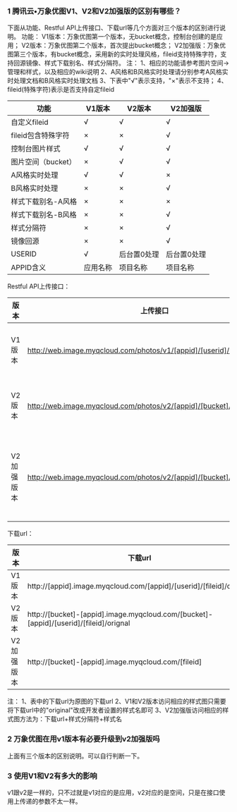 ### 1 腾讯云•万象优图V1、V2和V2加强版的区别有哪些？
下面从功能、Restful API上传接口、下载url等几个方面对三个版本的区别进行说明。
功能：
V1版本：万象优图第一个版本，无bucket概念，控制台创建的是应用；
V2版本：万象优图第二个版本，首次提出bucket概念；
V2加强版：万象优图第三个版本，有bucket概念，采用新的实时处理风格，fileid支持特殊字符，支持回源镜像、样式下载别名、样式分隔符。
注：
1、相应的功能请参考图片空间->管理和样式，以及相应的wiki说明
2、A风格和B风格实时处理请分别参考A风格实时处理文档和B风格实时处理文档
3、下表中"√"表示支持，"×"表示不支持；
4、fileid(特殊字符)表示是否支持自定fileid

| 功能	| V1版本|	V2版本|	V2加强版 |
|---------|---------|---------|---------|
| 自定义fileid	| √ |	√|	√	|
| fileid包含特殊字符	|	×	|	×	|	√	|
| 控制台图片样式	|	√	|	√	|	√	|
| 图片空间（bucket）	|	×	|	√	|	√	|
| A风格实时处理	|	√	|	√	|	×	|
| B风格实时处理	|	×	|	×	|	√	|
| 样式下载别名-A风格	|	×	|	×	|	×	|
| 样式下载别名-B风格	|	×	|	×	|	√	|
| 样式分隔符	|	×	|	×	|	√	|
| 镜像回源	|	×	|	×	|	√	|
| USERID	|	√	|	后台置0处理	|	后台置0处理	|
| APPID含义	|	应用名称	|	项目名称	|	项目名称	|

Restful API上传接口：

版本	|	上传接口	|	fileid说明
---------|---------|---------
V1版本	|	http://web.image.myqcloud.com/photos/v1/[appid]/[userid]/[fileid]	|	可选，由字母,数字， -, _等字符组成，最长128字节
V2版本	|	http://web.image.myqcloud.com/photos/v2/[appid]/[bucket]/[userid]/[fileid]	|	可选，由字母,数字， -, 等字符组成，最长128字节
V2加强版本	|	http://web.image.myqcloud.com/photos/v2/[appid]/[bucket]/[userid]/[fileid]		|可选，由除了\0外的任意字符组成，需要对fileid进行urlencode，最长128字节

下载url：

版本	|	下载url
---------|---------
V1版本	|	http://[appid].image.myqcloud.com/[appid]/[userid]/[fileid]/original
V2版本	|	http://[bucket]-[appid].image.myqcloud.com/[bucket]-[appid]/[userid]/[fileid]/orignal
V2加强版本	|	http://[bucket]-[appid].image.myqcloud.com/[fileid]

注：
1、表中的下载url为原图的下载url
2、V1和V2版本访问相应的样式图只需要将下载url中的"original"改成开发者设置的样式名即可
3、V2加强版访问相应的样式图方法为：下载url+样式分隔符+样式名

### 2 	万象优图在用v1版本有必要升级到v2加强版吗
上面有三个版本的区别说明。可以自行判断一下。
### 3	使用V1和V2有多大的影响
v1跟v2是一样的，只不过就是v1对应的是应用，v2对应的是空间，只是在接口使用上传递的参数不太一样。